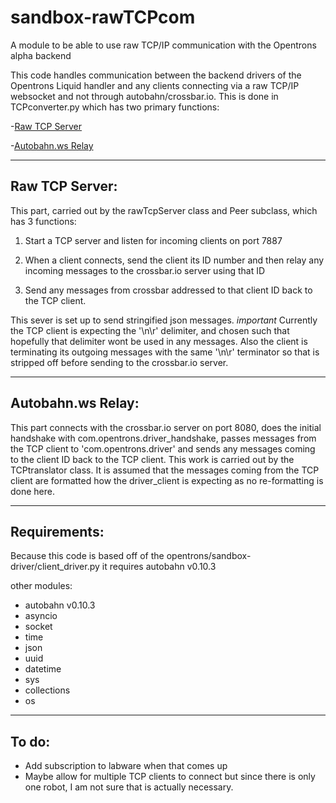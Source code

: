 # sandbox-rawTCPcom
A module to be able to use raw TCP/IP communication with the Opentrons 
alpha backend

This code handles communication between the backend drivers of the 
Opentrons Liquid handler and any clients connecting via a raw TCP/IP 
websocket and not through autobahn/crossbar.io. This is done in 
TCPconverter.py which has two primary functions:

-[Raw TCP Server](#RawTCPServer)

-[Autobahn.ws Relay](#AutobahnwsRelay)


---
## Raw TCP Server:

This part, carried out by the rawTcpServer class and Peer subclass, 
which has 3 functions:

1. Start a TCP server and listen for incoming 
clients on port 7887 

2. When a client connects, send the client its ID 
number and then relay any incoming messages to the crossbar.io server 
using that ID 

3. Send any messages from crossbar addressed to that 
client ID back to the TCP client.

This sever is set up to send stringified json messages. *important* 
Currently the TCP client is expecting the '\n\r' delimiter, and chosen 
such that hopefully that delimiter wont be used in any messages. Also 
the client is terminating its outgoing messages with the same '\n\r' 
terminator so that is stripped off before sending to the crossbar.io 
server.


---
## Autobahn.ws Relay:
This part connects with the crossbar.io server on port 8080, does the 
initial handshake with com.opentrons.driver_handshake, passes messages 
from the TCP client to 'com.opentrons.driver' and sends any messages 
coming to the client ID back to the TCP client. This work is carried out 
by the TCPtranslator class. It is assumed that the messages coming from 
the TCP client are formatted how the driver_client is expecting as no 
re-formatting is done here.

---
## Requirements:

Because this code is based off of the 
opentrons/sandbox-driver/client_driver.py it requires autobahn v0.10.3

other modules:

* autobahn v0.10.3
* asyncio
* socket
* time
* json
* uuid
* datetime
* sys
* collections
* os

---
## To do:
- Add subscription to labware when that comes up 
- Maybe allow for multiple TCP clients to connect but since there is only one robot, I am 
not sure that is actually necessary.
